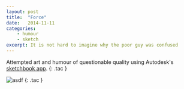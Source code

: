 ```yaml
---
layout: post
title:  "Force"
date:   2014-11-11
categories:
    - humour
    - sketch
excerpt: It is not hard to imagine why the poor guy was confused
---
```


Attempted art and humour of questionable quality using Autodesk's [sketchbook app][play-store-link].
{: .tac }

![asdf](http://i.imgur.com/BRZ1Kf1.jpg)
{: .tac }

[play-store-link]: https://play.google.com/store/apps/details?id=com.adsk.sketchbook&hl=en
